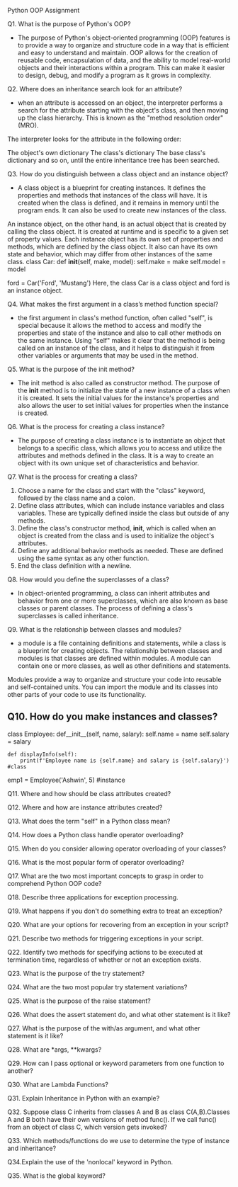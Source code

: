 Python OOP Assignment

Q1. What is the purpose of Python's OOP?
- The purpose of Python's object-oriented programming (OOP) features is to provide a way to organize and structure code in a way that is efficient and easy to understand and maintain. OOP allows for the creation of reusable code, encapsulation of data, and the ability to model real-world objects and their interactions within a program. This can make it easier to design, debug, and modify a program as it grows in complexity.

Q2. Where does an inheritance search look for an attribute?
- when an attribute is accessed on an object, the interpreter performs a search for the attribute starting with the object's class, and then moving up the class hierarchy. This is known as the "method resolution order" (MRO).

The interpreter looks for the attribute in the following order:

The object's own dictionary
The class's dictionary
The base class's dictionary and so on, until the entire inheritance tree has been searched.

Q3. How do you distinguish between a class object and an instance object?
- A class object is a blueprint for creating instances. It defines the properties and methods that instances of the class will have. It is created when the class is defined, and it remains in memory until the program ends. It can also be used to create new instances of the class.

An instance object, on the other hand, is an actual object that is created by calling the class object. It is created at runtime and is specific to a given set of property values. Each instance object has its own set of properties and methods, which are defined by the class object. It also can have its own state and behavior, which may differ from other instances of the same class.
class Car:
    def __init__(self, make, model):
        self.make = make
        self.model = model

ford = Car('Ford', 'Mustang') 
Here, the class Car is a class object and ford is an instance object.

Q4. What makes the first argument in a class’s method function special?
- the first argument in class's method function, often called "self", is special because it allows the method to access and modify the properties and state of the instance and also to call other methods on the same instance.
Using "self" makes it clear that the method is being called on an instance of the class, and it helps to distinguish it from other variables or arguments that may be used in the method.

Q5. What is the purpose of the init method?
- The init method is also called as constructor method. The purpose of the __init__ method is to initialize the state of a new instance of a class when it is created. It sets the initial values for the instance's properties and also allows the user to set initial values for properties when the instance is created.

Q6. What is the process for creating a class instance?
- The purpose of creating a class instance is to instantiate an object that belongs to a specific class, which allows you to access and utilize the attributes and methods defined in the class. It is a way to create an object with its own unique set of characteristics and behavior.

Q7. What is the process for creating a class?
1. Choose a name for the class and start with the "class" keyword, followed by the class name and a colon.
2. Define class attributes, which can include instance variables and class variables. These are typically defined inside the class but outside of any methods.
3. Define the class's constructor method, __init__, which is called when an object is created from the class and is used to initialize the object's attributes.
4. Define any additional behavior methods as needed. These are defined using the same syntax as any other function.
5. End the class definition with a newline.

Q8. How would you define the superclasses of a class?
- In object-oriented programming, a class can inherit attributes and behavior from one or more superclasses, which are also known as base classes or parent classes. The process of defining a class's superclasses is called inheritance.

Q9. What is the relationship between classes and modules?
- a module is a file containing definitions and statements, while a class is a blueprint for creating objects. The relationship between classes and modules is that classes are defined within modules. A module can contain one or more classes, as well as other definitions and statements.

Modules provide a way to organize and structure your code into reusable and self-contained units. You can import the module and its classes into other parts of your code to use its functionality.

Q10. How do you make instances and classes?
- 
class Employee:
    def__init__(self, name, salary):
        self.name = name
        self.salary = salary
    
    def displayInfo(self):
        print(f'Employee name is {self.name} and salary is {self.salary}')              #class
    
emp1 = Employee('Ashwin', 5)                                                            #instance

Q11. Where and how should be class attributes created?

Q12. Where and how are instance attributes created?

Q13. What does the term "self" in a Python class mean?

Q14. How does a Python class handle operator overloading?

Q15. When do you consider allowing operator overloading of your classes?

Q16. What is the most popular form of operator overloading?

Q17. What are the two most important concepts to grasp in order to comprehend Python OOP code?

Q18. Describe three applications for exception processing.

Q19. What happens if you don't do something extra to treat an exception?

Q20. What are your options for recovering from an exception in your script?

Q21. Describe two methods for triggering exceptions in your script.

Q22. Identify two methods for specifying actions to be executed at termination time, regardless of
whether or not an exception exists.

Q23. What is the purpose of the try statement?

Q24. What are the two most popular try statement variations?

Q25. What is the purpose of the raise statement?

Q26. What does the assert statement do, and what other statement is it like?

Q27. What is the purpose of the with/as argument, and what other statement is it like?

Q28. What are *args, **kwargs?

Q29. How can I pass optional or keyword parameters from one function to another?

Q30. What are Lambda Functions?

Q31. Explain Inheritance in Python with an example?

Q32. Suppose class C inherits from classes A and B as class C(A,B).Classes A and B both have their own versions of method func(). If we call func() from an object of class C, which version gets invoked?

Q33. Which methods/functions do we use to determine the type of instance and inheritance?

Q34.Explain the use of the 'nonlocal' keyword in Python.

Q35. What is the global keyword?